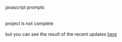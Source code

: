 javascript prompts
<br>
<br>
<br>
project is not complete 
<br>
<br>
but you can see the result of the recent updates <a href="http://htmlpreview.github.io/?https://github.com/Sami0/javascript_prompts/blob/master/index.html"> here </a>
